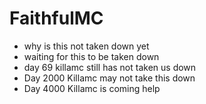 # FaithfulMC

* why is this not taken down yet
* waiting for this to be taken down
* day 69 killamc still has not taken us down
* Day 2000 Killamc may not take this down
* Day 4000 Killamc is coming help
